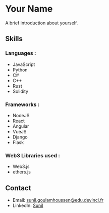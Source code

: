 # Your Name

A brief introduction about yourself.

## Skills

### Languages :
  - JavaScript
  - Python
  - C#
  - C++
  - Rust
  - Solidity
  
### Frameworks :
  - NodeJS
  - React
  - Angular
  - VueJS
  - Django
  - Flask
  
### Web3 Libraries used :
  - Web3.js
  - ethers.js

## Contact

- Email: sunil.goulamhoussen@edu.devinci.fr
- LinkedIn: [Sunil](https://www.linkedin.com/in/sunil-goulamhoussen/)
